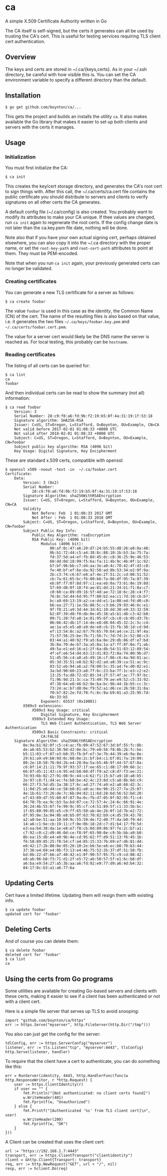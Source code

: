 # ca
A simple X.509 Certificate Authority written in Go

The CA itself is self-signed, but the certs it generates can all be used by trusting the CA's cert. This is
useful for testing services requiring TLS client cert authentication.

## Overview

The keys and certs are stored in ~/.ca/{keys,certs}. As in your ~/.ssh directory, be careful with how visible
this is. You can set the CA environment variable to specify a different directory than the default.

## Installation

    $ go get github.com/boynton/ca/...

This gets the project and builds an installs the utility `ca`. It also makes available the Go library that
makes it easier to set up both clients and servers with the certs it manages.

## Usage

### Initialization

You must first initialize the CA:

    $ ca init

This creates the key/cert storage directory, and generates the CA's root cert to sign things with. After this
call, the ~/.ca/certs/ca.cert file contains the public certificate you should distribute to servers and clients
to verify signatures on all other certs the CA generates.

A default config file (~/.ca/config) is also created. You probably want to modify its attributes to make your CA
unique. If thee values are changed, run `ca init` again to regenerate the root certs. If the config change date is
not later than the ca.key.pem file date, nothing will be done.

Note also that if you have your own actual signing cert, perhaps obtained elsewhere, you can also copy it into the ~/.ca
directory with the proper name, or set the `root-key-path` and `root-cert-path` attributes to point at them. They must
be PEM-encoded.

Note that when you run `ca init` again, your previously generated certs can no longer be validated.


### Creating certificates

You can generate a new TLS certificate for a server as follows:

    $ ca create foobar

The value `foobar` is used in this case as the _identity_, the Common Name (CN) of the cert. The name of the resulting
files is also based on that value, i.e. it generates the two files `~/.ca/keys/foobar.key.pem` and `~/.ca/certs/foobar.cert.pem`.

The value for a server cert would likely be the DNS name the server is reached as. For local testing, this probably
can be `hostname`.

### Reading certificates

The listing of all certs can be queried for:

    $ ca list
    ca
    foobar

And then individual certs can be read to show the summary (not all) information:

    $ ca read foobar
        Version: 3
        Serial Number: 28:c9:f0:a6:fd:9b:f2:19:b5:8f:4a:31:19:1f:53:18
        Signature algorithm: SHA256-RSA
        Issuer: C=US, ST=Oregon, L=Stafford, O=Boynton, OU=Example, CN=CA
        Not valid before 2017-02-01 01:08:33 +0000 UTC
        Not valid after 2018-02-01 01:08:33 +0000 UTC
        Subject: C=US, ST=Oregon, L=Stafford, O=Boynton, OU=Example, CN=foobar
        Subject public key algorithm: RSA (4096 bit)
        Key Usage: Digital Signature, Key Encipherment

These are standard x.509 certs, compatible with openssl:

    $ openssl x509 -noout -text -in  ~/.ca/foobar.cert
	Certificate:
	    Data:
	        Version: 3 (0x2)
	        Serial Number:
	            28:c9:f0:a6:fd:9b:f2:19:b5:8f:4a:31:19:1f:53:18
	        Signature Algorithm: sha256WithRSAEncryption
	        Issuer: C=US, ST=Oregon, L=Stafford, O=Boynton, OU=Example, CN=CA
	        Validity
	            Not Before: Feb  1 01:08:33 2017 GMT
	            Not After : Feb  1 01:08:33 2018 GMT
	        Subject: C=US, ST=Oregon, L=Stafford, O=Boynton, OU=Example, CN=foobar
	        Subject Public Key Info:
	            Public Key Algorithm: rsaEncryption
	            RSA Public Key: (4096 bit)
	                Modulus (4096 bit):
	                    00:af:0c:47:a6:20:d7:24:b5:55:d8:26:e8:8a:48:
	                    0b:b1:72:d4:c5:a4:38:8c:88:10:1b:b3:3a:75:7a:
	                    fd:37:5d:a4:ef:fb:8d:45:dc:c8:36:25:9e:46:53:
	                    60:dd:0d:18:99:f5:6a:fa:11:4b:9c:4b:0f:1c:92:
	                    b7:bf:96:bb:c7:d4:aa:3e:a0:4c:70:42:4f:d3:c8:
	                    fe:40:bf:ef:6e:da:92:58:ad:8b:53:34:e2:0f:9a:
	                    2b:c3:74:c6:67:e8:a7:4e:2f:51:2c:cd:08:51:52:
	                    cb:7a:61:65:bc:f6:80:b6:7a:86:df:95:7a:87:39:
	                    eb:8f:f7:07:8d:97:c1:ea:eb:0a:73:61:8e:19:8d:
	                    57:69:d8:0f:18:f4:ae:81:dd:21:34:b1:f1:8a:c7:
	                    c0:60:ca:89:d9:16:5f:4d:ae:72:18:6c:28:c4:f7:
	                    76:8c:5d:44:6d:95:ff:80:b2:ea:c1:7d:10:cb:b7:
	                    bc:a9:69:13:19:a2:ce:dd:e1:1a:08:e4:fd:d0:c0:
	                    b6:ea:27:71:1e:5b:86:5c:c3:b6:29:93:46:6c:e1:
	                    9f:f0:21:a9:3d:44:3d:61:10:dd:30:e9:33:32:59:
	                    b2:8f:39:d8:f0:db:0e:45:38:a5:b1:d8:c3:42:b0:
	                    09:71:20:7d:a8:1e:81:95:6f:cb:c8:cb:05:d3:7b:
	                    06:66:42:db:1f:14:de:e8:d8:04:45:32:2c:5c:c4:
	                    ae:1a:e5:e5:a0:a9:de:e0:cb:15:fb:38:1d:cd:9d:
	                    ef:13:54:8c:a2:67:79:65:70:64:a4:ce:21:9f:4a:
	                    71:57:56:25:be:7b:71:56:7c:7d:7d:2c:52:86:c3:
	                    03:44:a1:40:92:f9:a5:6a:0e:29:db:86:df:e7:bd:
	                    3b:0a:70:4e:67:3a:a5:8a:1a:a7:ff:8f:0a:f1:ab:
	                    49:5a:e1:ed:16:e1:2f:6a:db:54:51:83:12:89:54:
	                    4f:ef:e6:54:d4:63:13:d1:83:f2:8a:74:80:9b:d7:
	                    51:d5:56:c4:a8:a5:49:16:cf:06:c6:4a:9d:81:ac:
	                    05:3d:35:51:e8:b2:92:d2:ad:a0:39:ca:51:ac:9c:
	                    03:52:eb:94:a6:a2:f8:00:5c:35:a4:fe:d0:02:e1:
	                    3a:bd:90:60:23:a8:7f:6c:23:ba:7f:1c:e3:c2:e2:
	                    13:25:fa:d8:72:d2:85:34:2f:57:4f:ac:77:97:bc:
	                    f1:96:9d:21:3c:ca:73:49:79:ae:e9:52:c5:33:92:
	                    4f:38:64:e8:46:b2:9e:ba:bc:9b:44:1b:b5:cc:3c:
	                    73:24:ac:b7:d8:0e:f9:52:a1:d6:ce:26:58:31:8a:
	                    f0:b7:82:2e:fd:70:fc:6c:9a:b9:01:a3:25:95:7d:
	                    6b:33:b5
	                Exponent: 65537 (0x10001)
	        X509v3 extensions:
	            X509v3 Key Usage: critical
	                Digital Signature, Key Encipherment
	            X509v3 Extended Key Usage: 
	                TLS Web Client Authentication, TLS Web Server Authentication
	            X509v3 Basic Constraints: critical
	                CA:FALSE
	    Signature Algorithm: sha256WithRSAEncryption
	        0e:9a:b1:02:8f:c5:c4:ac:fb:09:47:52:67:3d:bf:55:fc:8b:
	        de:a6:65:53:b2:38:9d:d2:0e:bc:79:e0:56:f8:8b:2b:fc:be:
	        b5:11:03:cf:87:e3:b0:35:fb:bf:e7:3e:7b:44:39:e6:9a:8e:
	        29:61:a9:e9:b0:9d:0c:68:0e:2c:bf:b4:c1:bf:01:7a:19:09:
	        80:2e:10:58:76:0d:2b:e4:28:0a:5a:b5:46:9f:44:57:67:0a:
	        c6:8f:14:21:11:79:9f:93:37:1f:ee:65:c1:d8:17:09:66:1c:
	        66:87:d5:11:43:c4:95:ed:b8:60:df:f9:a2:c8:d7:f3:ee:21:
	        7d:93:6b:02:27:91:08:9c:44:c4:62:f1:15:b7:a9:18:a8:b5:
	        2e:97:c8:f1:d4:ec:fe:b0:be:42:4c:23:8d:c5:a8:8b:6d:c9:
	        66:27:f3:5d:d5:3a:38:17:6c:ad:27:74:a9:e2:a8:68:d2:3c:
	        11:0d:25:e6:d4:ce:58:b8:81:a0:ac:6e:96:15:27:7a:25:07:
	        4e:1b:61:73:26:de:7c:6b:04:82:11:6d:28:6d:56:52:bd:20:
	        e7:43:89:d7:55:60:6f:87:9a:6c:fb:d7:05:0f:02:95:f1:c4:
	        64:70:7b:ea:9c:b3:5a:bd:07:ce:72:57:4c:24:6c:66:91:4e:
	        36:24:4b:55:6f:fe:99:9c:95:cf:c4:51:89:5f:c1:33:5b:bc:
	        1f:85:80:99:85:e5:c9:ff:65:50:ab:4e:2b:0f:1d:7b:e2:72:
	        df:95:0e:3a:04:0b:e8:b5:0f:63:70:82:b9:c4:d5:59:43:78:
	        a2:a0:be:51:aa:10:b9:9c:55:59:de:f2:d0:7f:4a:b0:f9:4d:
	        14:a6:c1:6e:cb:19:11:cf:0e:0b:18:2d:c7:d1:b4:17:f9:5d:
	        e3:ea:b4:38:da:1e:e8:e7:f8:cb:0d:89:86:97:fe:2c:b7:a1:
	        c7:92:c0:c2:d9:46:0d:ce:f8:9f:65:90:0e:c9:5b:bb:a9:b0:
	        8b:ea:15:db:e4:e0:9b:4e:cd:95:62:ff:d9:51:13:f6:45:1b:
	        f6:58:89:85:25:f8:54:cf:a4:85:15:33:7b:69:e7:d6:81:d4:
	        e0:42:17:2b:88:0e:05:26:10:2e:b6:5e:e6:ec:b0:70:b3:44:
	        37:36:e4:69:e4:0b:f3:13:e4:46:75:52:2b:37:df:51:58:fb:
	        bd:8b:22:d7:b6:a7:40:42:e1:0f:90:57:95:75:c9:cd:08:42:
	        e8:ab:96:b8:f3:71:d1:2f:e5:72:ab:50:57:5f:e1:6c:b8:df:
	        a6:ba:e9:54:27:a5:3b:aa:a6:fd:92:e9:77:d9:a6:4d:b4:32:
	        84:17:0c:b3:a1:a6:77:6a

## Updating Certs
Cert have a limited lifetime. Updating them will resign them with existing info.

    $ ca update foobar
    updated cert for 'foobar'

## Deleting Certs

And of course you can delete them:

    $ ca delete foobar
    deleted cert for 'foobar'
    $ ca list
    ca

## Using the certs from Go programs

Some utilities are available for creating Go-based servers and clients with these certs, making it easier to see
if a client has been authenticated or not with a client cert.

Here is a simple file server that serves up TLS to avoid snooping:

    import "github.com/boynton/ca/https"
    err := https.Serve("myserver", http.FileServer(http.Dir("/tmp")))

You also can just get the config for the server:

    tdlConfig, err := https.ServerConfig("myserver")
    listener, err := tls.Listen("tcp", "myserver:4443", tlsConfig)
    http.Serve(listener, handler)


To require that the client have a cert to authenticate, you can do something like this:

	err = RunServer(identity, 4443, http.HandlerFunc(func(w http.ResponseWriter, r *http.Request) {
		user := https.ClientIdentity(r)
		if user == "" {
			fmt.Println("[Not authenticated: no client certs found]")
			w.WriteHeader(401)
			fmt.Fprintf(w, "Unauthorized")
		} else {
			fmt.Printf("[Authenticated '%s' from TLS client cert]\n", user)
			w.WriteHeader(200)
			fmt.Fprintf(w, "OK")
		}
	}))

A Client can be created that uses the client cert:

    url := "https://192.168.1.7:4443"
    transport, err := https.ClientTransport("clientidentity")
    client = &http.Client{Transport: transport}
    req, err := http.NewRequest("GET", url + "/", nil)
    resp, err := hclient.Do(req)

